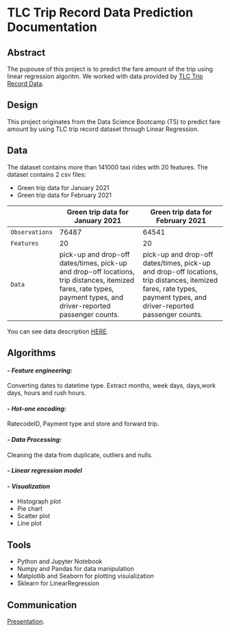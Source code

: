 # TLC Trip Record Data Prediction Documentation

## Abstract

The pupouse of this project is to predict the fare amount of the trip using linear regression algoritm.
We worked with data provided by [TLC Trip Record Data](https://www1.nyc.gov/site/tlc/about/tlc-trip-record-data.page).


## Design

This project originates from the Data Science Bootcamp (T5) to predict fare amount by using TLC trip record dataset through Linear Regression.

## Data

The dataset contains more than 141000 taxi rides with 20 features.
The dataset contains 2 csv files: 
* Green trip data for January 2021
* Green trip data for February 2021

|| Green trip data for January 2021 | Green trip data for February 2021 |
| --- | --- | --- |
| `Observations` | 76487 | 64541 |
| `Features` | 20 | 20 |
| `Data` | pick-up and drop-off dates/times, pick-up and drop-off locations, trip distances, itemized fares, rate types, payment types, and driver-reported passenger counts. | pick-up and drop-off dates/times, pick-up and drop-off locations, trip distances, itemized fares, rate types, payment types, and driver-reported passenger counts. |

You can see data description [HERE](https://www1.nyc.gov/assets/tlc/downloads/pdf/data_dictionary_trip_records_green.pdf).


## Algorithms

#### - ***Feature engineering:***
Converting dates to datetime type.
Extract months, week days, days,work days, hours and rush hours.
#### - ***Hot-one encoding:***
RatecodeID, Payment type and store and forward trip.
#### - ***Data Processing:***
Cleaning the data from duplicate, outliers and nulls.
#### - ***Linear regression model***

#### - ***Visualization***
  - Histograph plot
  - Pie chart
  - Scatter plot
  - Line plot

## Tools

- Python and Jupyter Notebook
- Numpy and Pandas for data manipulation
- Matplotlib and Seaborn for plotting visuialization
- Sklearn for LinearRegression


## Communication
[Presentation](https://github.com/iamal95/Linear-Regression-For-TLC-Trip-Record-Data/blob/main/Documents/presentation.pdf).
